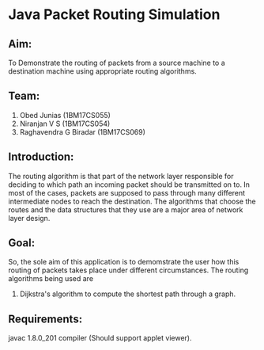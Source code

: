 # Java Packet Routing Simulation

## Aim:
To Demonstrate the routing of packets from a source machine to a destination machine using appropriate routing algorithms.

## Team:
1. Obed Junias (1BM17CS055)
2. Niranjan V S (1BM17CS054)
3. Raghavendra G Biradar (1BM17CS069)

## Introduction:
The routing algorithm is that part of the network layer responsible for deciding to which path an incoming packet should be transmitted on to.
In most of the cases, packets are supposed to pass through many different intermediate nodes to reach the destination.
The algorithms that choose the routes and the data structures that they use are a major area of network layer design.

## Goal:
So, the sole aim of this application is to demomstrate the user how this routing of packets takes place under different circumstances.
The routing algorithms being used are
1. Dijkstra's algorithm to compute the shortest path through a graph.

## Requirements:
javac 1.8.0_201 compiler (Should support applet viewer).
